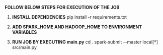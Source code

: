 **FOLLOW BELOW STEPS FOR EXECUTION OF THE JOB**

1. **INSTALL DEPENDENCIES**
    pip install -r requirements.txt

2. **ADD SPARK_HOME AND HADOOP_HOME TO ENVIRONMENT VARIABLES**

3. **RUN JOB BY EXECUTING main.py**
    cd .
    spark-submit --master local[*] src/main.py
